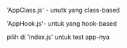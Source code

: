 <p>'AppClass.js' - unutk yang class-based</p>
<p>'AppHook.js'- untuk yang hook-based</p>
pilih di 'index.js' untuk test app-nya
